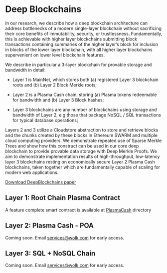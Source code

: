# Deep Blockchains

In our research, we describe how a deep blockchain architecture can address bottlenecks of a modern single-layer blockchain without sacrificing their core benefits of immutability, security, or trustlessness. Fundamentally, this is achievable with higher layer blockchains submitting block transactions containing summaries of the higher layer’s block for inclusion in blocks of the lower layer blockchain, with all higher layer blockchains supervenient on lower level blockchain features.

We describe in particular a 3-layer blockchain for provable storage and bandwidth in detail:
* Layer 1 is MainNet, which stores both (a) registered Layer 3 blockchain roots and (b) Layer 2 Block Merkle roots;

* Layer 2 is a Plasma Cash chain, storing (a) Plasma tokens redeemable for bandwidth and (b) Layer 3 Block hashes;

* Layer 3 blockchains are any number of blockchains using storage and bandwidth of Layer 2, e.g those that package NoSQL / SQL transactions for typical database operations;

Layers 2 and 3 utilize a Cloudstore abstraction to store and retrieve blocks and the chunks created by these blocks in Ethereum SWARM and multiple cloud computing providers. We demonstrate repeated use of Sparse Merkle Trees and show how this construct can be used in our core deep blockchain to provide provable data storage with Deep Merkle Proofs. We aim to demonstrate implementation results of high-throughput, low-latency layer 3 blockchains resting on  economically secure Layer 2 Plasma Cash blockchains, taken together which are fundamentally capable of scaling for modern web applications.

[Download DeepBlockchains paper](https://github.com/wolkdb/deepblockchains/blob/master/Deep_Blockchains.pdf)

## Layer 1: Root Chain Plasma Contract

A feature complete smart contract is available at [PlasmaCash](https://github.com/wolkdb/deepblockchains/tree/master/Plasmacash) directory

## Layer 2: Plasma Cash - POA

Coming soon.  Email services@wolk.com for early access.

## Layer 3: SQL + NoSQL Chain

Coming soon. Email services@wolk.com for early access.
